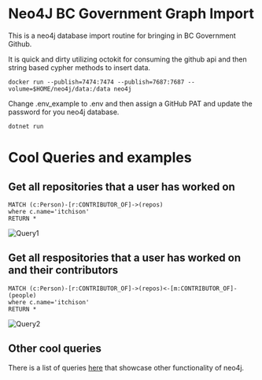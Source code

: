 # Neo4J BC Government Graph Import
This is a neo4j database import routine for bringing in BC Government Github.

It is quick and dirty utilizing octokit for consuming the github api and then string based cypher methods to insert data.


```docker run --publish=7474:7474 --publish=7687:7687 --volume=$HOME/neo4j/data:/data neo4j```

Change .env_example to .env and then assign a GitHub PAT and update the password for you neo4j database.

```dotnet run```


# Cool Queries and examples

## Get all repositories that a user has worked on

```
MATCH (c:Person)-[r:CONTRIBUTOR_OF]->(repos)
where c.name='itchison' 
RETURN *
```
![Query1](docs/images/Query1.png)

## Get all respositories that a user has worked on and their contributors

```
MATCH (c:Person)-[r:CONTRIBUTOR_OF]->(repos)<-[m:CONTRIBUTOR_OF]-(people) 
where c.name='itchison' 
RETURN *
```
![Query2](images/docs/../../docs/images/Query2.png)

## Other cool queries

There is a list of queries [here](coolqueries.txt) that showcase other functionality of neo4j.